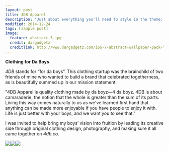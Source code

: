 ```yaml
---
layout: post
title: 4DB Apparel
description: "Just about everything you'll need to style in the theme: headings, paragraphs, blockquotes, tables, code blocks, and more."
modified: 2014-12-24
tags: [sample post]
image:
  feature: abstract-3.jpg
  credit: dargadgetz
  creditlink: http://www.dargadgetz.com/ios-7-abstract-wallpaper-pack-for-iphone-5-and-ipod-touch-retina/
---
```


<p><strong>Clothing for Da Boys</strong></p>
<p><em>4DB</em> stands for “for da boys”. This clothing startup was the brainchild of two friends of mine who wanted to build a brand that celebrated togetherness, as is beautifully summed up in our mission statement:</p>
<p>"4DB Apparel is quality clothing made by da boyz—4 da boyz. 4DB is about camaraderie, the notion that the whole is greater than the sum of its parts. Living this way comes naturally to us as we've learned first hand that anything can be made more enjoyable if you have people to enjoy it with. Life is just better with your boys, and we want you to see that."</p>
<p>I was invited to help bring my boys’ vision into fruition by leading its creative side through original clothing design, photography, and making sure it all came together on <em>4db.co</em>.</p>
<p><img src="//cdn.shopify.com/s/files/1/0277/1303/files/4db-portfolio-1.png?17226666853941431484" /><img src="//cdn.shopify.com/s/files/1/0277/1303/files/4db-portfolio-2.png?13323155367181637721" /><img src="//cdn.shopify.com/s/files/1/0277/1303/files/4db-portfolio-3.png?3405898590195042904" /></p>
